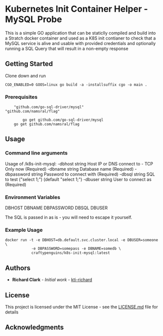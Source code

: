 # Kubernetes Init Container Helper - MySQL Probe

This is a simple GO application that can be staticlly compiled and build into
a Stratch docker container and used as a K8S init contianer to check that 
a MySQL service is alive and usable with provided credentials and optionally
running a SQL Query that will result in a non-empty response

## Getting Started

Clone down and run 
```
CGO_ENABLED=0 GOOS=linux go build -a -installsuffix cgo -o main .
```

### Prerequisites

		"github.com/go-sql-driver/mysql"
    "github.com/namsral/flag"

```
		go get github.com/go-sql-driver/mysql
    go get github.com/namsral/flag
```

## Usage ##

### Command line arguments ###
Usage of /k8s-init-mysql:
  -dbhost string
    	Host IP or DNS connect to - TCP Only now (Required)
  -dbname string
    	Database name (Required)
  -dbpassword string
    	Password to connect with (Required)
  -dbsql string
    	SQL to test ("select 1;") (default "select 1;")
  -dbuser string
    	User to connect as (Required)

### Environment Variables ###

DBHOST
DBNAME
DBPASSWORD
DBSQL
DBUSER

The SQL is passed in as is - you will need to escape it yourself.

### Example Usage ###

```
docker run -t -e DBHOST=db.default.svc.cluster.local -e DBUSER=someone \
            -e DBPASSWORD=somepass -e DBNAME=somedb \
            craftypenguins/k8s-init-mysql:latest 
```

## Authors

* **Richard Clark** - *Initial work* - [kti-richard](https://github.com/kti-richard)

## License

This project is licensed under the MIT License - see the [LICENSE.md](LICENSE.md) file for details

## Acknowledgments

